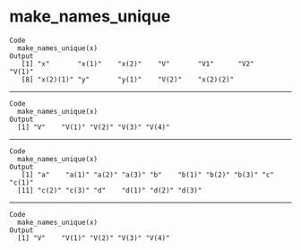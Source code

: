# make_names_unique

    Code
      make_names_unique(x)
    Output
       [1] "x"       "x(1)"    "x(2)"    "V"       "V1"      "V2"      "V(1)"   
       [8] "x(2)(1)" "y"       "y(1)"    "V(2)"    "x(2)(2)"

---

    Code
      make_names_unique(x)
    Output
      [1] "V"    "V(1)" "V(2)" "V(3)" "V(4)"

---

    Code
      make_names_unique(x)
    Output
       [1] "a"    "a(1)" "a(2)" "a(3)" "b"    "b(1)" "b(2)" "b(3)" "c"    "c(1)"
      [11] "c(2)" "c(3)" "d"    "d(1)" "d(2)" "d(3)"

---

    Code
      make_names_unique(x)
    Output
      [1] "V"    "V(1)" "V(2)" "V(3)" "V(4)"

